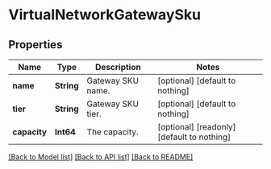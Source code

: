 # VirtualNetworkGatewaySku


## Properties
Name | Type | Description | Notes
------------ | ------------- | ------------- | -------------
**name** | **String** | Gateway SKU name. | [optional] [default to nothing]
**tier** | **String** | Gateway SKU tier. | [optional] [default to nothing]
**capacity** | **Int64** | The capacity. | [optional] [readonly] [default to nothing]


[[Back to Model list]](../README.md#models) [[Back to API list]](../README.md#api-endpoints) [[Back to README]](../README.md)


